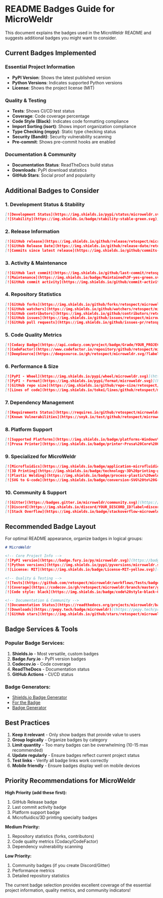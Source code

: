 # README Badges Guide for MicroWeldr

This document explains the badges used in the MicroWeldr README and suggests additional badges you might want to consider.

## Current Badges Implemented

### Essential Project Information
- **PyPI Version**: Shows the latest published version
- **Python Versions**: Indicates supported Python versions
- **License**: Shows the project license (MIT)

### Quality & Testing
- **Tests**: Shows CI/CD test status
- **Coverage**: Code coverage percentage
- **Code Style (Black)**: Indicates code formatting compliance
- **Import Sorting (isort)**: Shows import organization compliance
- **Type Checking (mypy)**: Static type checking status
- **Security (Bandit)**: Security vulnerability scanning
- **Pre-commit**: Shows pre-commit hooks are enabled

### Documentation & Community
- **Documentation Status**: ReadTheDocs build status
- **Downloads**: PyPI download statistics
- **GitHub Stars**: Social proof and popularity

## Additional Badges to Consider

### 1. **Development Status & Stability**
```markdown
[![Development Status](https://img.shields.io/pypi/status/microweldr.svg)](https://pypi.org/project/microweldr/)
[![Stability](https://img.shields.io/badge/stability-stable-green.svg)](https://github.com/retospect/microweldr)
```

### 2. **Release Information**
```markdown
[![GitHub release](https://img.shields.io/github/release/retospect/microweldr.svg)](https://github.com/retospect/microweldr/releases)
[![GitHub Release Date](https://img.shields.io/github/release-date/retospect/microweldr.svg)](https://github.com/retospect/microweldr/releases)
[![Commits since latest release](https://img.shields.io/github/commits-since/retospect/microweldr/latest.svg)](https://github.com/retospect/microweldr/commits)
```

### 3. **Activity & Maintenance**
```markdown
[![GitHub last commit](https://img.shields.io/github/last-commit/retospect/microweldr.svg)](https://github.com/retospect/microweldr/commits)
[![Maintenance](https://img.shields.io/badge/Maintained%3F-yes-green.svg)](https://github.com/retospect/microweldr/graphs/commit-activity)
[![GitHub commit activity](https://img.shields.io/github/commit-activity/m/retospect/microweldr.svg)](https://github.com/retospect/microweldr/graphs/commit-activity)
```

### 4. **Repository Statistics**
```markdown
[![GitHub forks](https://img.shields.io/github/forks/retospect/microweldr.svg?style=social&label=Fork)](https://github.com/retospect/microweldr)
[![GitHub watchers](https://img.shields.io/github/watchers/retospect/microweldr.svg?style=social&label=Watch)](https://github.com/retospect/microweldr)
[![GitHub contributors](https://img.shields.io/github/contributors/retospect/microweldr.svg)](https://github.com/retospect/microweldr/graphs/contributors)
[![GitHub issues](https://img.shields.io/github/issues/retospect/microweldr.svg)](https://github.com/retospect/microweldr/issues)
[![GitHub pull requests](https://img.shields.io/github/issues-pr/retospect/microweldr.svg)](https://github.com/retospect/microweldr/pulls)
```

### 5. **Code Quality Metrics**
```markdown
[![Codacy Badge](https://api.codacy.com/project/badge/Grade/YOUR_PROJECT_ID)](https://www.codacy.com/gh/retospect/microweldr)
[![CodeFactor](https://www.codefactor.io/repository/github/retospect/microweldr/badge)](https://www.codefactor.io/repository/github/retospect/microweldr)
[![DeepSource](https://deepsource.io/gh/retospect/microweldr.svg/?label=active+issues)](https://deepsource.io/gh/retospect/microweldr/?ref=repository-badge)
```

### 6. **Performance & Size**
```markdown
[![PyPI - Wheel](https://img.shields.io/pypi/wheel/microweldr.svg)](https://pypi.org/project/microweldr/)
[![PyPI - Format](https://img.shields.io/pypi/format/microweldr.svg)](https://pypi.org/project/microweldr/)
[![GitHub repo size](https://img.shields.io/github/repo-size/retospect/microweldr.svg)](https://github.com/retospect/microweldr)
[![Lines of code](https://img.shields.io/tokei/lines/github/retospect/microweldr)](https://github.com/retospect/microweldr)
```

### 7. **Dependency Management**
```markdown
[![Requirements Status](https://requires.io/github/retospect/microweldr/requirements.svg?branch=master)](https://requires.io/github/retospect/microweldr/requirements/?branch=master)
[![Known Vulnerabilities](https://snyk.io/test/github/retospect/microweldr/badge.svg)](https://snyk.io/test/github/retospect/microweldr)
```

### 8. **Platform Support**
```markdown
[![Supported Platforms](https://img.shields.io/badge/platforms-Windows%20%7C%20macOS%20%7C%20Linux-lightgrey)](https://github.com/retospect/microweldr)
[![Prusa Printer](https://img.shields.io/badge/printer-Prusa%20Core%20One-orange)](https://www.prusa3d.com/)
```

### 9. **Specialized for MicroWeldr**
```markdown
[![Microfluidics](https://img.shields.io/badge/application-microfluidics-blue)](https://github.com/retospect/microweldr)
[![3D Printing](https://img.shields.io/badge/technology-3D%20printing-green)](https://github.com/retospect/microweldr)
[![Plastic Welding](https://img.shields.io/badge/process-plastic%20welding-red)](https://github.com/retospect/microweldr)
[![SVG to G-code](https://img.shields.io/badge/conversion-SVG%20to%20G--code-purple)](https://github.com/retospect/microweldr)
```

### 10. **Community & Support**
```markdown
[![Gitter](https://badges.gitter.im/microweldr/community.svg)](https://gitter.im/microweldr/community)
[![Discord](https://img.shields.io/discord/YOUR_DISCORD_ID?label=discord)](https://discord.gg/YOUR_INVITE)
[![Stack Overflow](https://img.shields.io/badge/stackoverflow-microweldr-orange.svg)](https://stackoverflow.com/questions/tagged/microweldr)
```

## Recommended Badge Layout

For optimal README appearance, organize badges in logical groups:

```markdown
# MicroWeldr

<!-- Core Project Info -->
[![PyPI version](https://badge.fury.io/py/microweldr.svg)](https://badge.fury.io/py/microweldr)
[![Python versions](https://img.shields.io/pypi/pyversions/microweldr.svg)](https://pypi.org/project/microweldr/)
[![License: MIT](https://img.shields.io/badge/License-MIT-yellow.svg)](https://opensource.org/licenses/MIT)

<!-- Quality & Testing -->
[![Tests](https://github.com/retospect/microweldr/workflows/Tests/badge.svg)](https://github.com/retospect/microweldr/actions)
[![Coverage](https://codecov.io/gh/retospect/microweldr/branch/master/graph/badge.svg)](https://codecov.io/gh/retospect/microweldr)
[![Code style: black](https://img.shields.io/badge/code%20style-black-000000.svg)](https://github.com/psf/black)

<!-- Documentation & Community -->
[![Documentation Status](https://readthedocs.org/projects/microweldr/badge/?version=latest)](https://microweldr.readthedocs.io/en/latest/?badge=latest)
[![Downloads](https://pepy.tech/badge/microweldr)](https://pepy.tech/project/microweldr)
[![GitHub stars](https://img.shields.io/github/stars/retospect/microweldr.svg?style=social&label=Star)](https://github.com/retospect/microweldr)
```

## Badge Services & Tools

### Popular Badge Services:
1. **Shields.io** - Most versatile, custom badges
2. **Badge.fury.io** - PyPI version badges
3. **Codecov.io** - Code coverage
4. **ReadTheDocs** - Documentation status
5. **GitHub Actions** - CI/CD status

### Badge Generators:
- [Shields.io Badge Generator](https://shields.io/)
- [For the Badge](https://forthebadge.com/)
- [Badge Generator](https://badge-generator.org/)

## Best Practices

1. **Keep it relevant** - Only show badges that provide value to users
2. **Group logically** - Organize badges by category
3. **Limit quantity** - Too many badges can be overwhelming (10-15 max recommended)
4. **Update regularly** - Ensure badges reflect current project status
5. **Test links** - Verify all badge links work correctly
6. **Mobile friendly** - Ensure badges display well on mobile devices

## Priority Recommendations for MicroWeldr

**High Priority (add these first):**
1. GitHub Release badge
2. Last commit activity badge
3. Platform support badge
4. Microfluidics/3D printing specialty badges

**Medium Priority:**
1. Repository statistics (forks, contributors)
2. Code quality metrics (Codacy/CodeFactor)
3. Dependency vulnerability scanning

**Low Priority:**
1. Community badges (if you create Discord/Gitter)
2. Performance metrics
3. Detailed repository statistics

The current badge selection provides excellent coverage of the essential project information, quality metrics, and community indicators!
